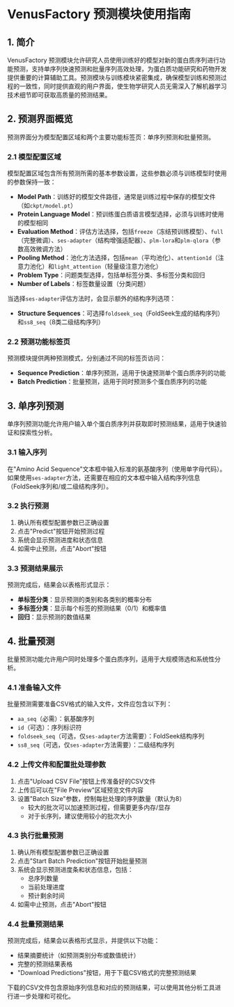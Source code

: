 # VenusFactory 预测模块使用指南

## 1. 简介

VenusFactory 预测模块允许研究人员使用训练好的模型对新的蛋白质序列进行功能预测，支持单序列快速预测和批量序列高效处理，为蛋白质功能研究和药物开发提供重要的计算辅助工具。预测模块与训练模块紧密集成，确保模型训练和预测过程的一致性，同时提供直观的用户界面，使生物学研究人员无需深入了解机器学习技术细节即可获取高质量的预测结果。

## 2. 预测界面概览

预测界面分为模型配置区域和两个主要功能标签页：单序列预测和批量预测。

### 2.1 模型配置区域

模型配置区域包含所有预测所需的基本参数设置，这些参数必须与训练模型时使用的参数保持一致：

- **Model Path**：训练好的模型文件路径，通常是训练过程中保存的模型文件（如`ckpt/model.pt`）
- **Protein Language Model**：预训练蛋白质语言模型选择，必须与训练时使用的模型相同
- **Evaluation Method**：评估方法选择，包括`freeze`（冻结预训练模型）、`full`（完整微调）、`ses-adapter`（结构增强适配器）、`plm-lora`和`plm-qlora`（参数高效微调方法）
- **Pooling Method**：池化方法选择，包括`mean`（平均池化）、`attention1d`（注意力池化）和`light_attention`（轻量级注意力池化）
- **Problem Type**：问题类型选择，包括单标签分类、多标签分类和回归
- **Number of Labels**：标签数量设置（分类问题）

当选择`ses-adapter`评估方法时，会显示额外的结构序列选项：
- **Structure Sequences**：可选择`foldseek_seq`（FoldSeek生成的结构序列）和`ss8_seq`（8类二级结构序列）

### 2.2 预测功能标签页

预测模块提供两种预测模式，分别通过不同的标签页访问：

- **Sequence Prediction**：单序列预测，适用于快速预测单个蛋白质序列的功能
- **Batch Prediction**：批量预测，适用于同时预测多个蛋白质序列的功能

## 3. 单序列预测

单序列预测功能允许用户输入单个蛋白质序列并获取即时预测结果，适用于快速验证和探索性分析。

### 3.1 输入序列

在"Amino Acid Sequence"文本框中输入标准的氨基酸序列（使用单字母代码）。如果使用`ses-adapter`方法，还需要在相应的文本框中输入结构序列信息（FoldSeek序列和/或二级结构序列）。

### 3.2 执行预测

1. 确认所有模型配置参数已正确设置
2. 点击"Predict"按钮开始预测过程
3. 系统会显示预测进度和状态信息
4. 如需中止预测，点击"Abort"按钮

### 3.3 预测结果展示

预测完成后，结果会以表格形式显示：

- **单标签分类**：显示预测的类别和各类别的概率分布
- **多标签分类**：显示每个标签的预测结果（0/1）和概率值
- **回归**：显示预测的数值结果

## 4. 批量预测

批量预测功能允许用户同时处理多个蛋白质序列，适用于大规模筛选和系统性分析。

### 4.1 准备输入文件

批量预测需要准备CSV格式的输入文件，文件应包含以下列：
- `aa_seq`（必需）：氨基酸序列
- `id`（可选）：序列标识符
- `foldseek_seq`（可选，仅`ses-adapter`方法需要）：FoldSeek结构序列
- `ss8_seq`（可选，仅`ses-adapter`方法需要）：二级结构序列

### 4.2 上传文件和配置批处理参数

1. 点击"Upload CSV File"按钮上传准备好的CSV文件
2. 上传后可以在"File Preview"区域预览文件内容
3. 设置"Batch Size"参数，控制每批处理的序列数量（默认为8）
   - 较大的批次可以加速预测过程，但需要更多内存/显存
   - 对于长序列，建议使用较小的批次大小

### 4.3 执行批量预测

1. 确认所有模型配置参数已正确设置
2. 点击"Start Batch Prediction"按钮开始批量预测
3. 系统会显示预测进度条和状态信息，包括：
   - 总序列数量
   - 当前处理进度
   - 预计剩余时间
4. 如需中止预测，点击"Abort"按钮

### 4.4 批量预测结果

预测完成后，结果会以表格形式显示，并提供以下功能：
- 结果摘要统计（如预测类别分布或数值统计）
- 完整的预测结果表格
- "Download Predictions"按钮，用于下载CSV格式的完整预测结果

下载的CSV文件包含原始序列信息和对应的预测结果，可以使用其他分析工具进行进一步处理和可视化。